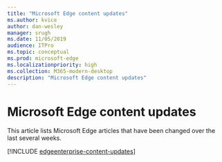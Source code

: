 ```yaml
---
title: "Microsoft Edge content updates"
ms.author: kvice
author: dan-wesley
manager: srugh
ms.date: 11/05/2019
audience: ITPro
ms.topic: conceptual
ms.prod: microsoft-edge
ms.localizationpriority: high
ms.collection: M365-modern-desktop
description: "Microsoft Edge content updates"
---
```


# Microsoft Edge content updates

This article lists Microsoft Edge articles that have been changed over the last several weeks.

[!INCLUDE [edgeenterprise-content-updates](./includes/edgeenterprise-content-updates.md)]
